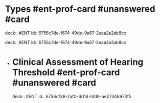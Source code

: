 # Types #ent-prof-card #unanswered #card

deck:: #ENT
id:: 6756c7de-f674-49de-9a67-2eaa2a2ab8cc

deck:: #ENT
id:: 6756c7de-f674-49de-9a67-2eaa2a2ab8cc

- # Clinical Assessment of Hearing Threshold #ent-prof-card #unanswered #card
  deck:: #ENT
  id:: 6756cf39-2af0-4d14-bfd6-ae27346973f5
